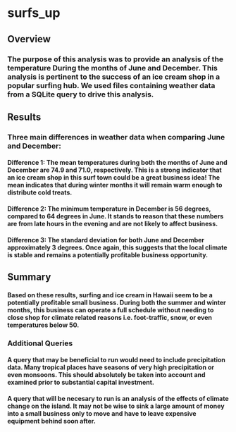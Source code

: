 # surfs_up
## Overview
### The purpose of this analysis was to provide an analysis of the temperature During the months of June and December. This analysis is pertinent to the success of an ice cream shop in a popular surfing hub. We used files containing weather data from a SQLite query to drive this analysis.
## Results
### Three main differences in weather data when comparing June and December:
#### Difference 1: The mean temperatures during both the months of June and December are 74.9 and 71.0, respectively. This is a strong indicator that an ice cream shop in this surf town could be a great business idea! The mean indicates that during winter months it will remain warm enough to distribute cold treats. 
#### Difference 2: The minimum temperature in December is 56 degrees, compared to 64 degrees in June. It stands to reason that these numbers are from late hours in the evening and are not likely to affect business.
#### Difference 3: The standard deviation for both June and December approximately 3 degrees. Once again, this suggests that the local climate is stable and remains a potentially profitable business opportunity.
## Summary
#### Based on these results, surfing and ice cream in Hawaii seem to be a potentially profitable small business. During both the summer and winter months, this business can operate a full schedule without needing to close shop for climate related reasons i.e. foot-traffic, snow, or even temperatures below 50.
### Additional Queries
#### A query that may be beneficial to run would need to include precipitation data. Many tropical places have seasons of very high precipitation or even monsoons. This should absolutely be taken into account and examined prior to substantial capital investment.
#### A query that will be necesary to run is an  analysis of the effects of climate change on the island. It may not be wise to sink a large amount of money into a small business only to move and have to leave expensive equipment behind soon after. 
